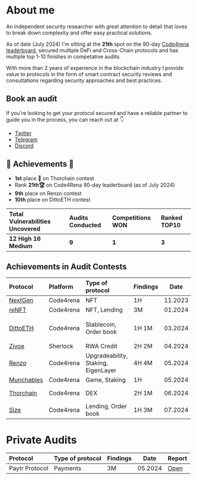 # About me

An independent security researcher with great attention to detail that loves to break down complexity and offer easy practical solutions. 

As of date (July 2024) I'm sitting at the **21th** spot on the 90-day [Code4rena leaderboard](https://code4rena.com/@ilchovski), secured multiple DeFi and Cross-Chain protocols and has multiple top 1-10 finishes in competative audits.

With more than 2 years of experience in the blockchain industry I provide value to protocols in the form of smart contract security reviews and consultations regarding security approaches and best practices.

## Book an audit

If you're looking to get your protocol secured and have a reliable partner to guide you in the process, you can reach out at 👇 
- [Twitter](https://x.com/ilchovski98)
- [Telegram](https://t.me/ilchovski)
- [Discord](https://discordapp.com/users/655489778669846549)

## 🥇 Achievements 🥇

- **1st** place 🥇 on Thorchain contest
- Rank **21th🏆** on Code4Rena 90-day leaderboard (as of July 2024)
- **9th** place on Renzo contest
- **10th** place on DittoETH contest

| Total Vulnerabilities Uncovered  | Audits Conducted  | Competitions WON | Ranked TOP10 
| :------------ | :------------| :------------ | :------------ |
|**12 High** **16 Medium** |**9** | **1** |**3**|

## Achievements in Audit Contests

| Protocol                                                                  | Platform  | Type of protocol              | Findings| Date | My report|Info                                                                                     |
| :----------------------------------------------------------------------- | :-------- | :---------------------------- | :------------------------- |--- |:--------------------------------------------------------------------------------------------- |-------------------------| 
| [NextGen](https://code4rena.com/audits/2023-10-nextgen#top)  | Code4rena  | NFT              | 1H  | 11.2023             | [Open](./audits/contests/Code4rena/NextGen.md)| 
| [reNFT](https://code4rena.com/audits/2024-01-renft#top)  | Code4rena  | NFT, Lending              | 3M  | 01.2024            | [Open](./audits/contests/Code4rena/reNFT_.md) |
| [DittoETH](https://code4rena.com/audits/2024-03-dittoeth#top)  | Code4rena  | Stablecoin, Order book              | 1H 1M  | 03.2024             | [Open](./audits/contests/Code4rena/DittoETH.md)| Ranked **Top 10** ⭐️
| [Zivoe](https://audits.sherlock.xyz/contests/280)  | Sherlock  | RWA Credit              | 2H 2M  | 04.2024             | [Open](./audits/contests/Sherlock/Zivoe.md)| 
| [Renzo](https://code4rena.com/audits/2024-04-renzo#top)  | Code4rena  | Upgradeability, Staking, EigenLayer  | 4H 4M  | 05.2024            | [Open](./audits/contests/Code4rena/Renzo.md) | Ranked **9th** ⭐️
| [Munchables](https://code4rena.com/audits/2024-05-munchables#top)  | Code4rena  | Game, Staking  | 1H  | 05.2024            | [Open](./audits/contests/Code4rena/Munchables.md) | 
| [Thorchain](https://code4rena.com/audits/2024-06-thorchain#top)  | Code4rena  | DEX  | 2H 1M  | 06.2024            | Coming Soon | Ranked **1st** 🥇
| [Size](https://code4rena.com/audits/2024-06-size#top)  | Code4rena  | Lending, Order book  | 1H 3M  | 07.2024            | Coming Soon |

# Private Audits
| Protocol                                                                    | Type of protocol              | Findings| Date | Report
| :----------------------------------------------------------------------- | :---------------------------- | :------------------------- |--- |:---------------------------------------------------------------------------------------------
| Paytr Protocol   | Payments              | 3M  | 05.2024             | [Open](./audits/private/Paytr-protocol.md)
